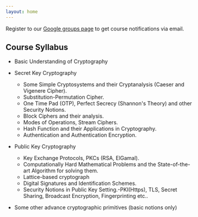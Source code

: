 ```yaml
---
layout: home
---
```

Register to our [Google groups page](https://groups.google.com/forum/#!forum/gp-id) to get course notifications via email.

## Course Syllabus

- Basic Understanding of Cryptography 

- Secret Key Cryptography
	- Some Simple Cryptosystems and their Cryptanalysis (Caeser and Vigenere Cipher).
	- Substitution-Permutation Cipher.
	- One Time Pad (OTP), Perfect Secrecy (Shannon's Theory) and other Security Notions.
	- Block Ciphers and their analysis.
	- Modes of Operations, Stream Ciphers.
	- Hash Function and their Applications in Cryptography.
	- Authentication and Authentication Encryption.


- Public Key Cryptography
	- Key Exchange Protocols, PKCs (RSA, ElGamal).
	- Computationally Hard Mathematical Problems and the State-of-the-art Algorithm for solving them.
	- Lattice-based cryptograph
	- Digital Signatures and ldentification Schemes.
	- Security Notions in Public Key Setting.-PKI(Https), TLS, Secret Sharing, Broadcast Encryption, Fingerprinting etc..
- Some other advance cryptographic primitives (basic notions only)


